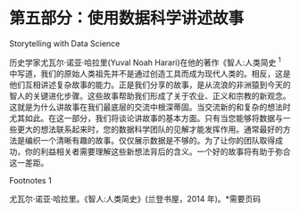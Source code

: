 # 第五部分：使用数据科学讲述故事

<!-- ch 19~24 -->

Storytelling with Data Science

历史学家尤瓦尔·诺亚·哈拉里(Yuval Noah Harari)在他的著作《智人:人类简史 <sup>1</sup> 中写道，我们的原始人类祖先并不是通过创造工具而成为现代人类的。相反，这是他们互相讲述复杂故事的能力。正是我们分享的故事，是从流浪的非洲猿到今天的智人的关键进化步骤。这些故事帮助我们形成了关于农业、正义和宗教的新观念。这就是为什么讲故事在我们最底层的交流中根深蒂固。当交流新的和复杂的想法时尤其如此。在这一部分，我们将谈论讲故事的基本方面。只有当您能够将数据与一些更大的想法联系起来时，您的数据科学团队的见解才能发挥作用。通常最好的方法是编织一个清晰有趣的故事。仅仅展示数据是不够的。为了让你的团队取得成功，你的利益相关者需要理解这些新想法背后的含义。一个好的故事将有助于弥合这一差距。

Footnotes 1

尤瓦尔·诺亚·哈拉里。《智人:人类简史》(兰登书屋，2014 年)。*需要页码